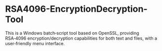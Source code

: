 # RSA4096-EncryptionDecryption-Tool
This is a Windows batch‑script tool based on OpenSSL, providing RSA‑4096 encryption/decryption capabilities for both text and files, with a user‑friendly menu interface.
